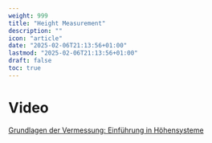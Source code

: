 ```yaml
---
weight: 999
title: "Height Measurement"
description: ""
icon: "article"
date: "2025-02-06T21:13:56+01:00"
lastmod: "2025-02-06T21:13:56+01:00"
draft: false
toc: true
---
```


# Video

[Grundlagen der Vermessung: Einführung in Höhensysteme](https://youtu.be/BUisrgCBlu0?si=nbZbNq89YU83o3dX)
